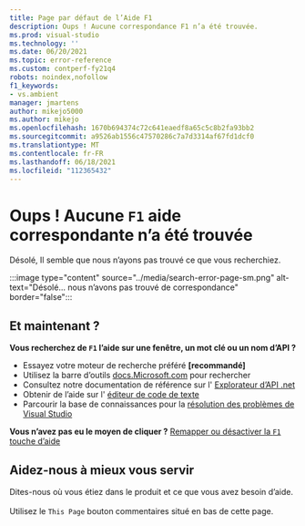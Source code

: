 ```yaml
---
title: Page par défaut de l’Aide F1
description: Oups ! Aucune correspondance F1 n’a été trouvée.
ms.prod: visual-studio
ms.technology: ''
ms.date: 06/20/2021
ms.topic: error-reference
ms.custom: contperf-fy21q4
robots: noindex,nofollow
f1_keywords:
- vs.ambient
manager: jmartens
author: mikejo5000
ms.author: mikejo
ms.openlocfilehash: 1670b694374c72c641eaedf8a65c5c8b2fa93bb2
ms.sourcegitcommit: a9526ab1556c47570286c7a7d3314af67fd1dcf0
ms.translationtype: MT
ms.contentlocale: fr-FR
ms.lasthandoff: 06/18/2021
ms.locfileid: "112365432"
---
```

# <a name="oops-no-f1-help-match-was-found"></a>Oups ! Aucune `F1` aide correspondante n’a été trouvée

Désolé, Il semble que nous n’ayons pas trouvé ce que vous recherchiez. 

:::image type="content" source="../media/search-error-page-sm.png" alt-text="Désolé... nous n’avons pas trouvé de correspondance" border="false":::

## <a name="now-what"></a>Et maintenant ?

**Vous recherchez de `F1` l’aide sur une fenêtre, un mot clé ou un nom d’API ?**
- Essayez votre moteur de recherche préféré **[recommandé]**
- Utilisez la barre d’outils [docs.Microsoft.com](/) pour rechercher 
- Consultez notre documentation de référence sur l' [Explorateur d’API .net](/dotnet/api/)
- Obtenir de l’aide sur l' [éditeur de code de texte](../../ide/writing-code-in-the-code-and-text-editor.md)
- Parcourir la base de connaissances pour la [résolution des problèmes de Visual Studio](/troubleshoot/visualstudio/welcome-visual-studio/)


**Vous n’avez pas eu le moyen de cliquer ?** [Remapper ou désactiver la `F1` touche d’aide](../not-in-toc/change-f1-help-key.md)


## <a name="help-us-serve-you-better"></a>Aidez-nous à mieux vous servir

Dites-nous où vous étiez dans le produit et ce que vous avez besoin d’aide.   
<br/>Utilisez le `This Page` bouton commentaires situé en bas de cette page. 
